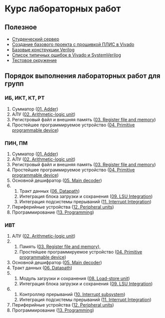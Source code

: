 # Курс лабораторных работ

## Полезное

- [Студенческий сервер](Other/Students%20server.md)
- [Создание базового проекта с прошивкой ПЛИС в Vivado](Vivado%20Basics/Vivado%20trainer.md)
- [Базовые конструкции Verilog](Basic%20Verilog%20structures/)
- [Список типичных ошибок в Vivado и SystemVerilog](Other/FAQ.md)
- [Тестовое окружение](Basic%20Verilog%20structures/Testbench.md)

## Порядок выполнения лабораторных работ для групп

### ИБ, ИКТ, КТ, РТ

1. Сумматор ([01. Adder](Labs/01.%20Adder))
2. АЛУ ([02. Arithmetic-logic unit](Labs/02.%20Arithmetic-logic%20unit))
3. Регистровый файл и внешняя память ([03. Register file and memory](Labs/03.%20Register%20file%20and%20memory))
4. Простейшее программируемое устройство ([04. Primitive programmable device](Labs/04.%20Primitive%20programmable%20device))

### ПИН, ПМ

1. Сумматор ([01. Adder](Labs/01.%20Adder))
2. АЛУ ([02. Arithmetic-logic unit](Labs/02.%20Arithmetic-logic%20unit))
3. Регистровый файл и внешняя память ([03. Register file and memory](Labs/03.%20Register%20file%20and%20memory))
4. Простейшее программируемое устройство ([04. Primitive programmable device](Labs/04.%20Primitive%20programmable%20device))
5. Основной дешифратор ([05. Main decoder](Labs/05.%20Main%20decoder))
6.
   1. Тракт данных ([06. Datapath](Labs/06.%20Datapath))
   2. Интеграция блока загрузки и сохранения ([09. LSU Integration](Labs/09.%20LSU%20Integration))
   3. Интеграция подсистемы прерываний ([11. Interrupt Integration](Labs/11.%20Interrupt%20integration))
7. Периферийные устройства ([12. Peripheral units](Labs/12.%20Peripheral%20units))
8. Программирование ([13. Programming](Labs/13.%20Programming))

### ИВТ

1. АЛУ ([02. Arithmetic-logic unit](Labs/02.%20Arithmetic-logic%20unit))
2.
   1. Память ([03. Register file and memory](Labs/03.%20Register%20file%20and%20memory)),
   2. Простейшее программируемое устройство ([04. Primitive programmable device](Labs/04.%20Primitive%20programmable%20device))
3. Основной дешифратор ([05. Main decoder](Labs/05.%20Main%20decoder))
4. Тракт данных ([06. Datapath](Labs/06.%20Datapath))
5.
   1. Модуль загрузки и сохранения ([08. Load-store unit](Labs/08.%20Load-store%20unit))
   2. Интеграция блока загрузки и сохранения ([09. LSU Integration](Labs/09.%20LSU%20Integration))
6.
   1. Контроллер прерываний ([10. Interrupt subsystem](Labs/10.%20Interrupt%20subsystem))
   2. Интеграция подсистемы прерываний ([11. Interrupt Integration](Labs/11.%20Interrupt%20integration))
7. Периферийные устройства ([12. Peripheral units](Labs/12.%20Peripheral%20units))
8. Программирование ([13. Programming](Labs/13.%20Programming))
